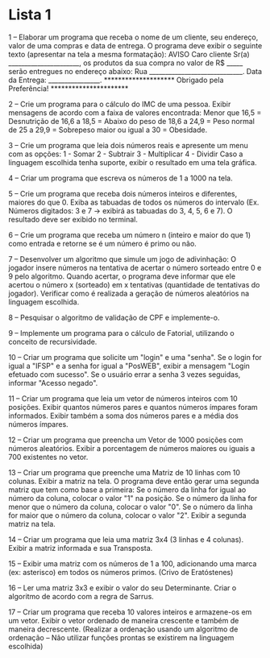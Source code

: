 # Lista 1

1 – Elaborar um programa que receba o nome de um cliente, seu endereço, valor de uma
compras e data de entrega. O programa deve exibir o seguinte texto (apresentar na tela a
mesma formatação):
                                 AVISO
Caro cliente Sr(a) ______________________, os produtos da sua compra no
valor de R$ _____ serão entregues no endereço abaixo:
Rua _____________________________.
Data da Entrega: ________________.
******************** Obrigado pela Preferência! **********************

2 – Crie um programa para o cálculo do IMC de uma pessoa. Exibir mensagens de acordo com
a faixa de valores encontrada:
  Menor que 16,5 = Desnutrição
  de 16,6 a 18,5 = Abaixo do peso
  de 18,6 a 24,9 = Peso normal
  de 25 a 29,9 = Sobrepeso
  maior ou igual a 30 = Obesidade.

3 – Crie um programa que leia dois números reais e apresente um menu com as opções:
  1 - Somar
  2 - Subtrair
  3 - Multiplicar
  4 - Dividir
Caso a linguagem escolhida tenha suporte, exibir o resultado em uma tela gráfica.

4 – Criar um programa que escreva os números de 1 a 1000 na tela.

5 – Crie um programa que receba dois números inteiros e diferentes, maiores do que 0. Exiba as
tabuadas de todos os números do intervalo (Ex. Números digitados: 3 e 7 → exibirá as tabuadas
do 3, 4, 5, 6 e 7). O resultado deve ser exibido no terminal.

6 – Crie um programa que receba um número n (inteiro e maior do que 1) como entrada e
retorne se é um número é primo ou não.

7 – Desenvolver um algoritmo que simule um jogo de adivinhação: O jogador insere números na
tentativa de acertar o número sorteado entre 0 e 9 pelo algoritmo. Quando acertar, o programa
deve informar que ele acertou o número x (sorteado) em x tentativas (quantidade de tentativas
do jogador). Verificar como é realizada a geração de números aleatórios na linguagem
escolhida.

8 – Pesquisar o algoritmo de validação de CPF e implemente-o.

9 – Implemente um programa para o cálculo de Fatorial, utilizando o conceito de recursividade.

10 – Criar um programa que solicite um "login" e uma "senha".
Se o login for igual a "IFSP" e a senha for igual a "PosWEB", exibir a mensagem "Login efetuado
com sucesso". Se o usuário errar a senha 3 vezes seguidas, informar "Acesso negado".

11 – Criar um programa que leia um vetor de números inteiros com 10 posições.
Exibir quantos números pares e quantos números ímpares foram informados. Exibir também a
soma dos números pares e a média dos números ímpares.

12 – Criar um programa que preencha um Vetor de 1000 posições com números aleatórios.
Exibir a porcentagem de números maiores ou iguais a 700 existentes no vetor.

13 – Criar um programa que preenche uma Matriz de 10 linhas com 10 colunas. Exibir a matriz
na tela. O programa deve então gerar uma segunda matriz que tem como base a primeira:
  Se o número da linha for igual ao número da coluna, colocar o valor "1" na posição.
  Se o número da linha for menor que o número da coluna, colocar o valor "0".
  Se o número da linha for maior que o número da coluna, colocar o valor "2".
  Exibir a segunda matriz na tela.

14 – Criar um programa que leia uma matriz 3x4 (3 linhas e 4 colunas). Exibir a matriz informada
e sua Transposta.

15 – Exibir uma matriz com os números de 1 a 100, adicionando uma marca (ex: asterisco) em
todos os números primos. (Crivo de Eratóstenes)

16 – Ler uma matriz 3x3 e exibir o valor do seu Determinante. Criar o algoritmo de acordo com a
regra de Sarrus.

17 – Criar um programa que receba 10 valores inteiros e armazene-os em um vetor. Exibir o
vetor ordenado de maneira crescente e também de maneira decrescente. (Realizar a ordenação
usando um algoritmo de ordenação – Não utilizar funções prontas se existirem na linguagem
escolhida)
